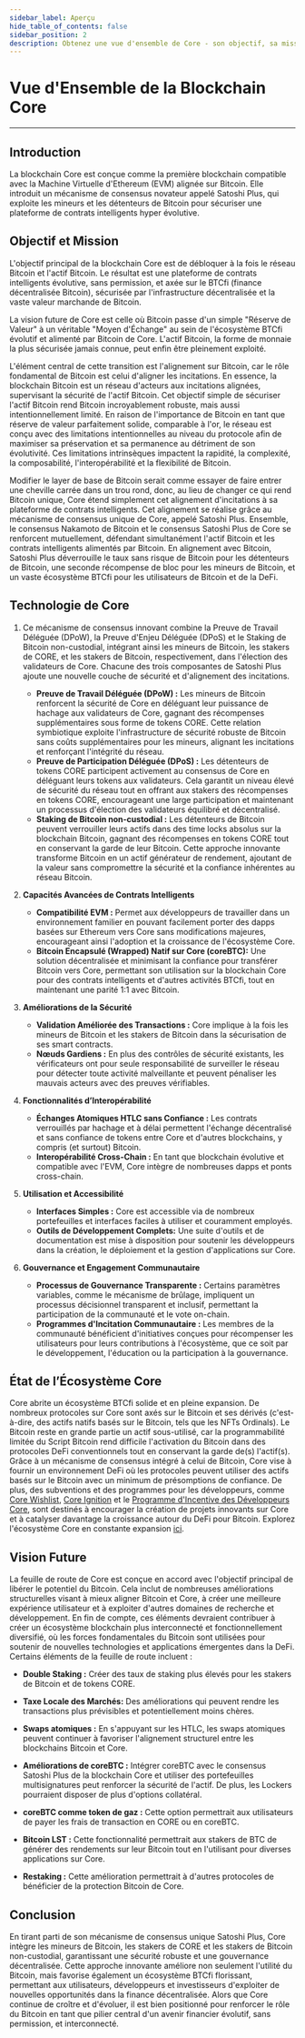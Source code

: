 ```yaml
---
sidebar_label: Aperçu
hide_table_of_contents: false
sidebar_position: 2
description: Obtenez une vue d'ensemble de Core - son objectif, sa mission et sa vision future
---
```


# Vue d'Ensemble de la Blockchain Core

---

## Introduction

La blockchain Core est conçue comme la première blockchain compatible avec la Machine Virtuelle d'Ethereum (EVM) alignée sur Bitcoin. Elle introduit un mécanisme de consensus novateur appelé Satoshi Plus, qui exploite les mineurs et les détenteurs de Bitcoin pour sécuriser une plateforme de contrats intelligents hyper évolutive.

## Objectif et Mission

L'objectif principal de la blockchain Core est de débloquer à la fois le réseau Bitcoin et l'actif Bitcoin. Le résultat est une plateforme de contrats intelligents évolutive, sans permission, et axée sur le BTCfi (finance décentralisée Bitcoin), sécurisée par l'infrastructure décentralisée et la vaste valeur marchande de Bitcoin.

La vision future de Core est celle où Bitcoin passe d'un simple "Réserve de Valeur" à un véritable "Moyen d'Échange" au sein de l'écosystème BTCfi évolutif et alimenté par Bitcoin de Core. L'actif Bitcoin, la forme de monnaie la plus sécurisée jamais connue, peut enfin être pleinement exploité.

L'élément central de cette transition est l'alignement sur Bitcoin, car le rôle fondamental de Bitcoin est celui d'aligner les incitations. En essence, la blockchain Bitcoin est un réseau d'acteurs aux incitations alignées, supervisant la sécurité de l'actif Bitcoin. Cet objectif simple de sécuriser l'actif Bitcoin rend Bitcoin incroyablement robuste, mais aussi intentionnellement limité. En raison de l'importance de Bitcoin en tant que réserve de valeur parfaitement solide, comparable à l'or, le réseau est conçu avec des limitations intentionnelles au niveau du protocole afin de maximiser sa préservation et sa permanence au détriment de son évolutivité. Ces limitations intrinsèques impactent la rapidité, la complexité, la composabilité, l'interopérabilité et la flexibilité de Bitcoin.

Modifier le layer de base de Bitcoin serait comme essayer de faire entrer une cheville carrée dans un trou rond, donc, au lieu de changer ce qui rend Bitcoin unique, Core étend simplement cet alignement d'incitations à sa plateforme de contrats intelligents. Cet alignement se réalise grâce au mécanisme de consensus unique de Core, appelé Satoshi Plus. Ensemble, le consensus Nakamoto de Bitcoin et le consensus Satoshi Plus de Core se renforcent mutuellement, défendant simultanément l'actif Bitcoin et les contrats intelligents alimentés par Bitcoin.
En alignement avec Bitcoin, Satoshi Plus déverrouille le taux sans risque de Bitcoin pour les détenteurs de Bitcoin, une seconde récompense de bloc pour les mineurs de Bitcoin, et un vaste écosystème BTCfi pour les utilisateurs de Bitcoin et de la DeFi.

## Technologie de Core

1. Ce mécanisme de consensus innovant combine la Preuve de Travail Déléguée (DPoW), la Preuve d'Enjeu Déléguée (DPoS) et le Staking de Bitcoin non-custodial, intégrant ainsi les mineurs de Bitcoin, les stakers de CORE, et les stakers de Bitcoin, respectivement, dans l'élection des validateurs de Core. Chacune des trois composantes de Satoshi Plus ajoute une nouvelle couche de sécurité et d'alignement des incitations.
    - **Preuve de Travail Déléguée (DPoW) :** Les mineurs de Bitcoin renforcent la sécurité de Core en déléguant leur puissance de hachage aux validateurs de Core, gagnant des récompenses supplémentaires sous forme de tokens CORE. Cette relation symbiotique exploite l'infrastructure de sécurité robuste de Bitcoin sans coûts supplémentaires pour les mineurs, alignant les incitations et renforçant l'intégrité du réseau.
    - **Preuve de Participation Déléguée (DPoS) :** Les détenteurs de tokens CORE participent activement au consensus de Core en déléguant leurs tokens aux validateurs. Cela garantit un niveau élevé de sécurité du réseau tout en offrant aux stakers des récompenses en tokens CORE, encourageant une large participation et maintenant un processus d'élection des validateurs équilibré et décentralisé.
    - **Staking de Bitcoin non-custodial :** Les détenteurs de Bitcoin peuvent verrouiller leurs actifs dans des time locks absolus sur la blockchain Bitcoin, gagnant des récompenses en tokens CORE tout en conservant la garde de leur Bitcoin. Cette approche innovante transforme Bitcoin en un actif générateur de rendement, ajoutant de la valeur sans compromettre la sécurité et la confiance inhérentes au réseau Bitcoin.

2. **Capacités Avancées de Contrats Intelligents**
    - **Compatibilité EVM :** Permet aux développeurs de travailler dans un environnement familier en pouvant facilement porter des dapps basées sur Ethereum vers Core sans modifications majeures, encourageant ainsi l'adoption et la croissance de l'écosystème Core.
    - **Bitcoin Encapsulé (Wrapped) Natif sur Core (coreBTC):** Une solution décentralisée et minimisant la confiance pour transférer Bitcoin vers Core, permettant son utilisation sur la blockchain Core pour des contrats intelligents et d'autres activités BTCfi, tout en maintenant une parité 1:1 avec Bitcoin.

3. **Améliorations de la Sécurité**
    - **Validation Améliorée des Transactions :** Core implique à la fois les mineurs de Bitcoin et les stakers de Bitcoin dans la sécurisation de ses smart contracts.
    - **Nœuds Gardiens :** En plus des contrôles de sécurité existants, les vérificateurs ont pour seule responsabilité de surveiller le réseau pour détecter toute activité malveillante et peuvent pénaliser les mauvais acteurs avec des preuves vérifiables.

4. **Fonctionnalités d’Interopérabilité**
    - **Échanges Atomiques HTLC sans Confiance :** Les contrats verrouillés par hachage et à délai permettent l'échange décentralisé et sans confiance de tokens entre Core et d'autres blockchains, y compris (et surtout) Bitcoin.
    - **Interopérabilité Cross-Chain :** En tant que blockchain évolutive et compatible avec l'EVM, Core intègre de nombreuses dapps et ponts cross-chain.

5. **Utilisation et Accessibilité**
    - **Interfaces Simples :** Core est accessible via de nombreux portefeuilles et interfaces faciles à utiliser et couramment employés.
    - **Outils de Développement Complets:** Une suite d'outils et de documentation est mise à disposition pour soutenir les développeurs dans la création, le déploiement et la gestion d'applications sur Core.

6. **Gouvernance et Engagement Communautaire**
    - **Processus de Gouvernance Transparente :** Certains paramètres variables, comme le mécanisme de brûlage, impliquent un processus décisionnel transparent et inclusif, permettant la participation de la communauté et le vote on-chain.
    - **Programmes d'Incitation Communautaire :** Les membres de la communauté bénéficient d'initiatives conçues pour récompenser les utilisateurs pour leurs contributions à l'écosystème, que ce soit par le développement, l'éducation ou la participation à la gouvernance.

## État de l’Écosystème Core

Core abrite un écosystème BTCfi solide et en pleine expansion. De nombreux protocoles sur Core sont axés sur le Bitcoin et ses dérivés (c'est-à-dire, des actifs natifs basés sur le Bitcoin, tels que les NFTs Ordinals). Le Bitcoin reste en grande partie un actif sous-utilisé, car la programmabilité limitée du Script Bitcoin rend difficile l'activation du Bitcoin dans des protocoles DeFi conventionnels tout en conservant la garde de(s) l'actif(s). Grâce à un mécanisme de consensus intégré à celui de Bitcoin, Core vise à fournir un environnement DeFi où les protocoles peuvent utiliser des actifs basés sur le Bitcoin avec un minimum de présomptions de confiance. De plus, des subventions et des programmes pour les développeurs, comme [Core Wishlist](https://github.com/coredao-org/core-community-contributions/blob/main/Core-Wishlist.md), [Core Ignition](https://ignition.coredao.org/) et le [Programme d'Incentive des Développeurs Core](https://coredao.org/initiatives/incentiveprogram), sont destinés à encourager la création de projets innovants sur Core et à catalyser davantage la croissance autour du DeFi pour Bitcoin. Explorez l'écosystème Core en constante expansion [ici](https://coredao.org/explore/ecosystem).

## Vision Future

La feuille de route de Core est conçue en accord avec l'objectif principal de libérer le potentiel du Bitcoin. Cela inclut de nombreuses améliorations structurelles visant à mieux aligner Bitcoin et Core, à créer une meilleure expérience utilisateur et à exploiter d'autres domaines de recherche et développement. En fin de compte, ces éléments devraient contribuer à créer un écosystème blockchain plus interconnecté et fonctionnellement diversifié, où les forces fondamentales du Bitcoin sont utilisées pour soutenir de nouvelles technologies et applications émergentes dans la DeFi. Certains éléments de la feuille de route incluent :

- **Double Staking :** Créer des taux de staking plus élevés pour les stakers de Bitcoin et de tokens CORE.

- **Taxe Locale des Marchés:** Des améliorations qui peuvent rendre les transactions plus prévisibles et potentiellement moins chères.

- **Swaps atomiques :** En s'appuyant sur les HTLC, les swaps atomiques peuvent continuer à favoriser l'alignement structurel entre les blockchains Bitcoin et Core.

- **Améliorations de coreBTC :** Intégrer coreBTC avec le consensus Satoshi Plus de la blockchain Core et utiliser des portefeuilles multisignatures peut renforcer la sécurité de l'actif. De plus, les Lockers pourraient disposer de plus d'options collatéral.

- **coreBTC comme token de gaz :** Cette option permettrait aux utilisateurs de payer les frais de transaction en CORE ou en coreBTC.

- **Bitcoin LST :** Cette fonctionnalité permettrait aux stakers de BTC de générer des rendements sur leur Bitcoin tout en l'utilisant pour diverses applications sur Core.

- **Restaking :** Cette amélioration permettrait à d'autres protocoles de bénéficier de la protection Bitcoin de Core.

## Conclusion

En tirant parti de son mécanisme de consensus unique Satoshi Plus, Core intègre les mineurs de Bitcoin, les stakers de CORE et les stakers de Bitcoin non-custodial, garantissant une sécurité robuste et une gouvernance décentralisée. Cette approche innovante améliore non seulement l'utilité du Bitcoin, mais favorise également un écosystème BTCfi florissant, permettant aux utilisateurs, développeurs et investisseurs d'exploiter de nouvelles opportunités dans la finance décentralisée. Alors que Core continue de croître et d'évoluer, il est bien positionné pour renforcer le rôle du Bitcoin en tant que pilier central d'un avenir financier évolutif, sans permission, et interconnecté.
